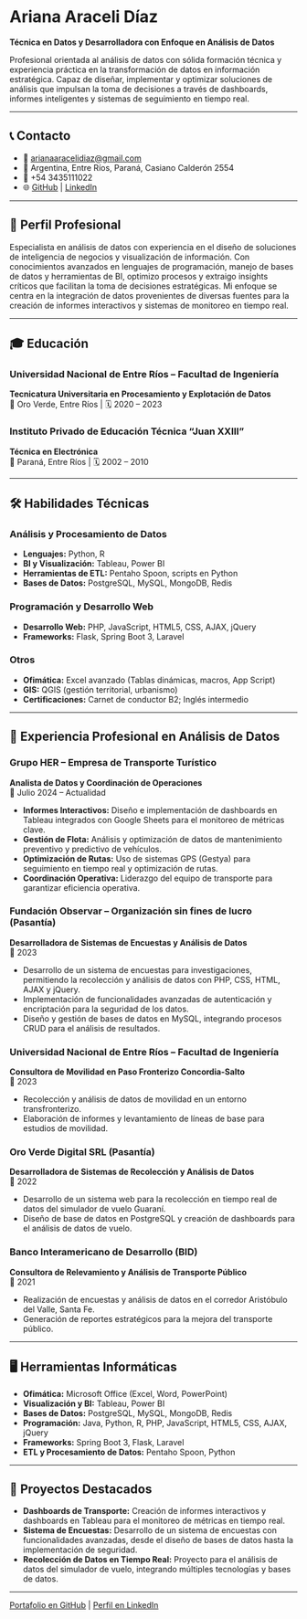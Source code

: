 # Ariana Araceli Díaz

**Técnica en Datos y Desarrolladora con Enfoque en Análisis de Datos**

Profesional orientada al análisis de datos con sólida formación técnica y experiencia práctica en la transformación de datos en información estratégica. Capaz de diseñar, implementar y optimizar soluciones de análisis que impulsan la toma de decisiones a través de dashboards, informes inteligentes y sistemas de seguimiento en tiempo real.

---

## 📞 Contacto
- 📧 [arianaaracelidiaz@gmail.com](mailto:arianaaracelidiaz@gmail.com)
- 📍 Argentina, Entre Ríos, Paraná, Casiano Calderón 2554
- 📱 +54 3435111022
- 🌐 [GitHub](https://www.github.com/Ari-A-D) | [LinkedIn](https://www.linkedin.com/in/ariana-araceli-diaz-aad)

---

## 🎯 Perfil Profesional

Especialista en análisis de datos con experiencia en el diseño de soluciones de inteligencia de negocios y visualización de información. Con conocimientos avanzados en lenguajes de programación, manejo de bases de datos y herramientas de BI, optimizo procesos y extraigo insights críticos que facilitan la toma de decisiones estratégicas. Mi enfoque se centra en la integración de datos provenientes de diversas fuentes para la creación de informes interactivos y sistemas de monitoreo en tiempo real.

---

## 🎓 Educación

### Universidad Nacional de Entre Ríos – Facultad de Ingeniería
**Tecnicatura Universitaria en Procesamiento y Explotación de Datos**  
📍 Oro Verde, Entre Ríos | 🗓 2020 – 2023

### Instituto Privado de Educación Técnica “Juan XXIII”
**Técnica en Electrónica**  
📍 Paraná, Entre Ríos | 🗓 2002 – 2010

---

## 🛠 Habilidades Técnicas

### Análisis y Procesamiento de Datos
- **Lenguajes:** Python, R
- **BI y Visualización:** Tableau, Power BI
- **Herramientas de ETL:** Pentaho Spoon, scripts en Python
- **Bases de Datos:** PostgreSQL, MySQL, MongoDB, Redis

### Programación y Desarrollo Web
- **Desarrollo Web:** PHP, JavaScript, HTML5, CSS, AJAX, jQuery
- **Frameworks:** Flask, Spring Boot 3, Laravel

### Otros
- **Ofimática:** Excel avanzado (Tablas dinámicas, macros, App Script)
- **GIS:** QGIS (gestión territorial, urbanismo)
- **Certificaciones:** Carnet de conductor B2; Inglés intermedio

---

## 💼 Experiencia Profesional en Análisis de Datos

### **Grupo HER – Empresa de Transporte Turístico**
**Analista de Datos y Coordinación de Operaciones**  
📅 Julio 2024 – Actualidad  
- **Informes Interactivos:** Diseño e implementación de dashboards en Tableau integrados con Google Sheets para el monitoreo de métricas clave.
- **Gestión de Flota:** Análisis y optimización de datos de mantenimiento preventivo y predictivo de vehículos.
- **Optimización de Rutas:** Uso de sistemas GPS (Gestya) para seguimiento en tiempo real y optimización de rutas.
- **Coordinación Operativa:** Liderazgo del equipo de transporte para garantizar eficiencia operativa.

### **Fundación Observar – Organización sin fines de lucro (Pasantía)**
**Desarrolladora de Sistemas de Encuestas y Análisis de Datos**  
📅 2023  
- Desarrollo de un sistema de encuestas para investigaciones, permitiendo la recolección y análisis de datos con PHP, CSS, HTML, AJAX y jQuery.
- Implementación de funcionalidades avanzadas de autenticación y encriptación para la seguridad de los datos.
- Diseño y gestión de bases de datos en MySQL, integrando procesos CRUD para el análisis de resultados.

### **Universidad Nacional de Entre Ríos – Facultad de Ingeniería**
**Consultora de Movilidad en Paso Fronterizo Concordia-Salto**  
📅 2023  
- Recolección y análisis de datos de movilidad en un entorno transfronterizo.
- Elaboración de informes y levantamiento de líneas de base para estudios de movilidad.

### **Oro Verde Digital SRL (Pasantía)**
**Desarrolladora de Sistemas de Recolección y Análisis de Datos**  
📅 2022  
- Desarrollo de un sistema web para la recolección en tiempo real de datos del simulador de vuelo Guaraní.
- Diseño de base de datos en PostgreSQL y creación de dashboards para el análisis de datos de vuelo.

### **Banco Interamericano de Desarrollo (BID)**
**Consultora de Relevamiento y Análisis de Transporte Público**  
📅 2021  
- Realización de encuestas y análisis de datos en el corredor Aristóbulo del Valle, Santa Fe.
- Generación de reportes estratégicos para la mejora del transporte público.

---

## 🖥 Herramientas Informáticas

- **Ofimática:** Microsoft Office (Excel, Word, PowerPoint)
- **Visualización y BI:** Tableau, Power BI
- **Bases de Datos:** PostgreSQL, MySQL, MongoDB, Redis
- **Programación:** Java, Python, R, PHP, JavaScript, HTML5, CSS, AJAX, jQuery
- **Frameworks:** Spring Boot 3, Flask, Laravel
- **ETL y Procesamiento de Datos:** Pentaho Spoon, Python

---

## 📂 Proyectos Destacados

- **Dashboards de Transporte:** Creación de informes interactivos y dashboards en Tableau para el monitoreo de métricas en tiempo real.
- **Sistema de Encuestas:** Desarrollo de un sistema de encuestas con funcionalidades avanzadas, desde el diseño de bases de datos hasta la implementación de seguridad.
- **Recolección de Datos en Tiempo Real:** Proyecto para el análisis de datos del simulador de vuelo, integrando múltiples tecnologías y bases de datos.

---

[Portafolio en GitHub](https://www.github.com/Ari-A-D) | [Perfil en LinkedIn](https://www.linkedin.com/in/ariana-araceli-diaz-aad)
